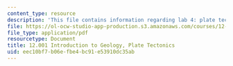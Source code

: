 ```yaml
---
content_type: resource
description: 'This file contains information regarding lab 4: plate tectonics.'
file: https://ol-ocw-studio-app-production.s3.amazonaws.com/courses/12-001-introduction-to-geology-fall-2013/eec10bf7b06efbe4bc91e53910dc35ab_MIT12_001F13_Lab4-PlateTe-In.pdf
file_type: application/pdf
resourcetype: Document
title: 12.001 Introduction to Geology, Plate Tectonics
uid: eec10bf7-b06e-fbe4-bc91-e53910dc35ab
---
```

